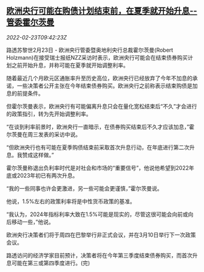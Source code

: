 <!--1645610463000-->
[欧洲央行可能在购债计划结束前，在夏季就开始升息--管委霍尔茨曼](https://cn.reuters.com/article/ecb-holzmann-bond-summer-rate-hike-0223-idCNKBS2KS0N6)
------

<div><i>2022-02-23T09:42:23Z</i></div><p>路透苏黎世2月23日 - 欧洲央行管委暨奥地利央行总裁霍尔茨曼(Robert Holzmann)在接受瑞士报纸NZZ采访时表示，欧洲央行可能会在结束债券购买计划之前开始升息，并称可能在夏季就开始调整利率。</p><p>随着最近几个月欧元区通胀率升至历史高位，欧洲央行已经放弃了今年不加息的承诺，一些决策者公开主张在今年结束债券购买。欧洲央行之前称表示结束购债是加息的前提条件。</p><p>但霍尔茨曼表示，欧洲央行有可能偏离升息只会在量化宽松结束后“不久”才会进行的政策指引，转为先开始调整利率。</p><p>“在谈到利率前景时，欧洲央行一直暗示，在债券购买结束后不久才应该加息，”霍尔茨曼在周三发表的采访中说。</p><p>“但欧洲央行也有可能在夏季购债结束前采取首次升息行动，在年底进行第二次升息。我赞成这样做。”</p><p>霍尔茨曼称退出负利率时代是对社会和市场的“重要信号”，他说他希望到2022年底或2023年初已有两次升息。</p><p>“我的一些同事也许会更激进，另一些可能会更谨慎，”霍尔茨曼说。</p><p>他说，1.5%左右的政策利率将是中性货币政策的基准。</p><p>“我认为，2024年指标利率大致在1.5%可能是现实的，尽管这很可能会向前或向后移动一些，”他说。</p><p>欧洲央行决策者们将于周四在巴黎举行非正式会议，并在3月10日举行下一次政策会议。</p><p>路透访问的经济学家目前预计，决策者将在今年第三季度结束债券购买，而首次升息可能在第三或第四季度进行。(完)</p>
